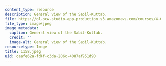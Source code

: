 ```yaml
---
content_type: resource
description: General view of the Sabil-Kuttab.
file: https://ol-ocw-studio-app-production.s3.amazonaws.com/courses/4-615-the-architecture-of-cairo-spring-2002/caafe62afd4fc3da206c4087af951d90_1158.jpeg
file_type: image/jpeg
image_metadata:
  caption: General view of the Sabil-Kuttab.
  credit: ''
  image-alt: General view of the Sabil-Kuttab.
resourcetype: Image
title: 1158.jpeg
uid: caafe62a-fd4f-c3da-206c-4087af951d90
---
```

